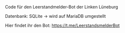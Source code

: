 Code für den Leerstandmelder-Bot der Linken Lüneburg

Datenbank: SQLite -> wird auf MariaDB umgestellt


Hier findet ihr den Bot: https://t.me/LeerstandsmelderBot
